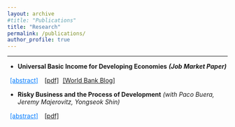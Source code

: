 ```yaml
---
layout: archive
#title: "Publications"
title: "Research"
permalink: /publications/
author_profile: true
---
```


<style>
    .btn {
    display: inline-block;
    background-color: #007bff;
    color: white;
    padding: 0.375rem 0.75rem;
    margin-right: 5px;
    text-align: center;
    text-decoration: none;
    border: none;
    border-radius: 0.25rem;
    cursor: pointer;
    transition: background-color 0.3s ease;
  }
  
  .btn:hover {
    background-color: #0056b3;
  }
  
  .link-btn {
    background: none;
    border: none;
    color: #007bff;
    text-decoration: underline;
    cursor: pointer;
    font: inherit;
    margin-right: 5px;
  }
  
  .link-btn:hover {
    color: #0056b3;
    text-decoration: underline;
  }

  .link-container a {
    margin-right: 5px;
  }
  
  .link-container {
    margin-bottom: 10px;
  }
</style>

  

<!-- ## Social Science -->
___
* **Universal Basic Income for Developing Economies** ***(Job Market Paper)*** <br>
<div class="link-container">
  <button class="link-btn" onclick="toggleAbstract('abstract1')">[abstract]</button>
  <a href="https://kuldeepsingh-econ.github.io/files/JMP.pdf" target="_blank" rel="noopener">[pdf]</a>
  <a href="https://blogs.worldbank.org/impactevaluations/ubi-financing-and-its-long-term-impacts-economies-large-informal-sector-guest" target="_blank" rel="noopener"> [World Bank Blog] </a>
</div>
<div id="abstract1" style="display:none;">
Universal Basic Income (UBI) has gained traction as an anti-poverty policy for developing economies, but financing it poses challenges due to the vast informal sector that remains outside the income tax net. This paper analyzes the feasibility of financing UBI under alternative financing schemes and studies the long-term aggregate and distributional effects of UBI in developing countries. I build a general equilibrium life cycle model with incomplete markets that incorporates the decision to work in either the formal or informal sector. After calibrating it to Indian data, I find that a UBI equal to half the international poverty line cannot be financed through labor income taxes. An increase in labor income tax shrinks the formal sector, decreases labor supply and reduces human capital accumulation, ultimately leading to reduced tax revenues. Financing UBI via consumption taxes is feasible but results in lower output, capital, and aggregate labor, as well as an increase in income and wealth inequality. Furthermore, I highlight that UBI and taxes have opposing effects on the size of the formal sector.
</div>

* **Risky Business and the Process of Development** _(with Paco Buera, Jeremy Majerovitz, Yongseok Shin)_ <br>
<div class="link-container">
  <button class="link-btn" onclick="toggleAbstract('abstract2')">[abstract]</button>
  <a href="https://kuldeepsingh-econ.github.io/files/Irreversible_Capital_Jan2024_paper.pdf" target="_blank" rel="noopener"> [pdf] </a>
</div>
<div id="abstract2" style="display:none;">
Risk is an important factor that affects investment decisions, especially for undiversified entrepreneurs in less developed economies. Yet standard macro models of financial frictions do not incorporate risk: short-term returns are known in advance, and investment is fully reversible. Thus, even if entrepreneurs are risk averse and credit constrained, they will invest all of their assets in the firm, until the marginal product of capital equals the interest rate. As a result, standard models often find that productive entrepreneurs quickly save their way out of credit constraints, limiting the effect of financial frictions on output and aggregate productivity. We incorporate risk into a model of financial frictions, by making investment partially irreversible. Productive entrepreneurs accumulate capital substantially more slowly than in the first-best, leading to a reduction in aggregate productivity. Credit can play a role in undoing these frictions if firms have an option to default. Default creates a state-contingent contract, in which the entrepreneur repays if productivity stays high and defaults if productivity falls; this encourages investment and improves welfare through risk-sharing with the bank.
</div>

<script>
function toggleAbstract(id) {
  var abstract = document.getElementById(id);
  if (abstract.style.display === "none") {
    abstract.style.display = "block";
  } else {
    abstract.style.display = "none";
  }
}
</script>
